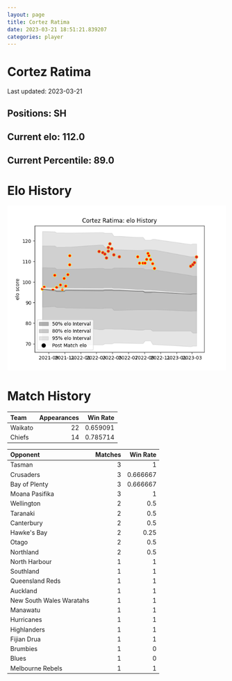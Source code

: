 ```yaml
---  
layout: page  
title: Cortez Ratima  
date: 2023-03-21 18:51:21.839207  
categories: player  
---
```

# Cortez Ratima


Last updated: 2023-03-21
## Positions: SH

## Current elo: 112.0

## Current Percentile: 89.0

# Elo History


![elo history](history_CortezRatima.png)
# Match History


| Team    |   Appearances |   Win Rate |
|:--------|--------------:|-----------:|
| Waikato |            22 |   0.659091 |
| Chiefs  |            14 |   0.785714 |

| Opponent                 |   Matches |   Win Rate |
|:-------------------------|----------:|-----------:|
| Tasman                   |         3 |   1        |
| Crusaders                |         3 |   0.666667 |
| Bay of Plenty            |         3 |   0.666667 |
| Moana Pasifika           |         3 |   1        |
| Wellington               |         2 |   0.5      |
| Taranaki                 |         2 |   0.5      |
| Canterbury               |         2 |   0.5      |
| Hawke's Bay              |         2 |   0.25     |
| Otago                    |         2 |   0.5      |
| Northland                |         2 |   0.5      |
| North Harbour            |         1 |   1        |
| Southland                |         1 |   1        |
| Queensland Reds          |         1 |   1        |
| Auckland                 |         1 |   1        |
| New South Wales Waratahs |         1 |   1        |
| Manawatu                 |         1 |   1        |
| Hurricanes               |         1 |   1        |
| Highlanders              |         1 |   1        |
| Fijian Drua              |         1 |   1        |
| Brumbies                 |         1 |   0        |
| Blues                    |         1 |   0        |
| Melbourne Rebels         |         1 |   1        |